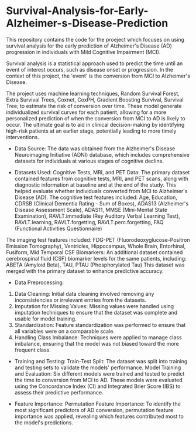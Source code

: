 # Survival-Analysis-for-Early-Alzheimer-s-Disease-Prediction

This repository contains the code for the proeject which focuses on using survival analysis for the early prediction of Alzheimer's Disease (AD) progression in individuals with Mild Cognitive Impairment (MCI). 

Survival analysis is a statistical approach used to predict the time until an event of interest occurs, such as disease onset or progression. In the context of this project, the 'event' is the conversion from MCI to Alzheimer's Disease.

The project uses machine learning techniques, Random Survival Forest, Extra Survival Trees, Coxnet, CoxPH, Gradient Boosting Survival, Survival Tree; to estimate the risk of conversion over time. These model generate individualized survival curves for each patient, allowing for a more personalized prediction of when the conversion from MCI to AD is likely to occur. The ultimate goal is to aid in clinical decision-making by identifying high-risk patients at an earlier stage, potentially leading to more timely interventions.

- Data Source:
The data was obtained from the Alzheimer's Disease Neuroimaging Initiative (ADNI) database, which includes comprehensive datasets for individuals at various stages of cognitive decline.

- Datasets Used:
Cognitive Tests, MRI, and PET Data: The primary dataset contained features from cognitive tests, MRI, and PET scans, along with diagnostic information at baseline and at the end of the study. This helped evaluate whether individuals converted from MCI to Alzheimer's Disease (AD). The cognitive test features included:
Age, Education, CDRSB (Clinical Dementia Rating - Sum of Boxes), ADAS13 (Alzheimer's Disease Assessment Scale), ADAS11, MMSE (Mini-Mental State Examination), RAVLT.immediate (Rey Auditory Verbal Learning Test), RAVLT.learning, RAVLT.forgetting, RAVLT.perc.forgetting, FAQ (Functional Activities Questionnaire)

The imaging test features included:
FDG-PET (Fluorodeoxyglucose-Positron Emission Tomography), Ventricles, Hippocampus, Whole Brain, Entorhinal, Fusiform, Mid Temporal
CSF Biomarkers: An additional dataset contained cerebrospinal fluid (CSF) biomarker levels for the same patients, including: ABETA (Amyloid Beta), TAU, PTAU (Phosphorylated Tau)
This dataset was merged with the primary dataset to enhance predictive accuracy.

- Data Preprocessing:
1. Data Cleaning: Initial data cleaning involved removing any inconsistencies or irrelevant entries from the datasets.
2. Imputation for Missing Values: Missing values were handled using imputation techniques to ensure that the dataset was complete and usable for model training.
3. Standardization: Feature standardization was performed to ensure that all variables were on a comparable scale.
4. Handling Class Imbalance: Techniques were applied to manage class imbalance, ensuring that the model was not biased toward the more frequent class.

- Training and Testing:
Train-Test Split: The dataset was split into training and testing sets to validate the models' performance.
Model Training and Evaluation: Six different models were trained and tested to predict the time to conversion from MCI to AD. These models were evaluated using the Concordance Index (CI) and Integrated Brier Score (IBS) to assess their predictive performance.

- Feature Importance:
Permutation Feature Importance: To identify the most significant predictors of AD conversion, permutation feature importance was applied, revealing which features contributed most to the model's predictions.
